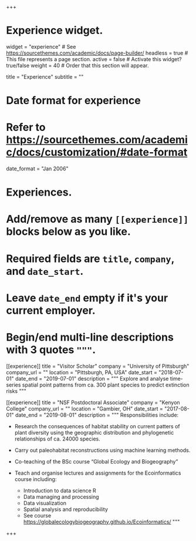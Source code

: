 +++
# Experience widget.
widget = "experience"  # See https://sourcethemes.com/academic/docs/page-builder/
headless = true  # This file represents a page section.
active = false  # Activate this widget? true/false
weight = 40  # Order that this section will appear.

title = "Experience"
subtitle = ""

# Date format for experience
#   Refer to https://sourcethemes.com/academic/docs/customization/#date-format
date_format = "Jan 2006"

# Experiences.
#   Add/remove as many `[[experience]]` blocks below as you like.
#   Required fields are `title`, `company`, and `date_start`.
#   Leave `date_end` empty if it's your current employer.
#   Begin/end multi-line descriptions with 3 quotes `"""`.


[[experience]]
title = "Visitor Scholar"
company = "University of Pittsburgh"
 company_url = ""
 location = "Pittsburgh, PA, USA"
 date_start = "2018-07-01"
 date_end = "2019-07-01"
 description = """ Explore and analyse time-series spatial point patterns from ca. 300 plant species to predict extinction risks """


[[experience]]
title = "NSF Postdoctoral Associate"
company = "Kenyon College"
 company_url = ""
 location = "Gambier, OH"
 date_start = "2017-08-01"
 date_end = "2019-08-01"
 description = """ Responsibilities include:

-  Research the consequences of habitat stability on current patters of plant diversity using the geographic distribution and phylogenetic relationships of ca. 24000 species.
- Carry out paleohabitat reconstructions using machine learning methods.
- Co-teaching of the BSc course “Global Ecology and Biogeography”
- Teach and organise lectures and assignments for the Ecoinformatics course including:

  - Introduction to data science R
  - Data managing and processing
  - Data visualization
  - Spatial analysis and reproducibility
  - See course https://globalecologybiogeography.github.io/Ecoinformatics/
"""

+++
